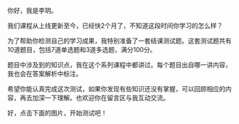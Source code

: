 <p>你好，我是李玥。</p><p>我们课程从上线更新至今，已经快2个月了，不知道这段时间你学习的怎么样？</p><p>为了帮助你检测自己的学习成果，我特别准备了一套结课测试题。这套测试题共有10道题目，包括7道单选题和3道多选题，满分100分。</p><p>题目中涉及到的知识点，我在这个系列课程中都讲过。每个题目出自哪一讲内容，我也会在答案解析中标注。</p><p>希望你能认真完成这次测试，如果你发现有些知识还没有掌握，可以回顾相应的内容，再去加深一下理解。也欢迎你在留言区与我互动交流。</p><p>好，点击下面的图片，开始测试吧！<br>
<a href="http://time.geekbang.org/quiz/intro?act_id=116&amp;exam_id=250"><img src="https://static001.geekbang.org/resource/image/28/a4/28d1be62669b4f3cc01c36466bf811a4.png" alt=""></a></p><!-- [[[read_end]]] -->